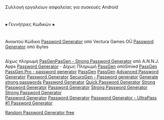 Συλλογή εργαλείων ασφαλείας για συσκευές Android
#
♠ Γεννήτριες Κωδικών ♠
#
Ανοικτού Κώδικα
[Password Generator](https://play.google.com/store/apps/details?id=com.vecturagames.android.app.passwordgenerator&pli=1)  από Vectura Games OÜ
[Password Generator](https://play.google.com/store/apps/details?id=in.ibytes.passwordgenerator) από ibytes
##
Δίχως πληρωμή
[PasGenPasGen - Strong Password Generator](https://play.google.com/store/apps/details?id=in.abhisheknair.passgen) από A.N.N.J. Apps
[Password Generator]() - Δίχως Πληρωμή
[PassGen](https://play.google.com/store/apps/details?id=ru.passgen.net) απόSmied
[PassGen](https://play.google.com/store/apps/details?id=com.commonbyte.passgen) 
[PassGen Pro - password generator](https://play.google.com/store/apps/details?id=net.snkey.passgen) 
[PassGen](https://play.google.com/store/apps/details?id=com.bsavasy.pasgen) 
[PassGen](https://play.google.com/store/apps/details?id=dk.henkpetersen.passgen) 
[Advanced Password Generator](https://play.google.com/store/apps/details?id=de.aregel.advancedpasswordgenerator) 
[Password Generator](https://play.google.com/store/apps/details?id=com.gmail.viertelstein.passwordgenerator) 
[SecuroGen - Password generator](https://play.google.com/store/apps/details?id=com.bravenbitsoftware.securogen) 
[Generate strong passwords](https://play.google.com/store/apps/details?id=com.isaac.passwordgenerator) 
[Password Generator](https://play.google.com/store/apps/details?id=com.quickpassgen.android) 
[Quick Password Generator](https://play.google.com/store/apps/details?id=com.quickpassgen.android) 
[Strong Password Generator](https://play.google.com/store/apps/details?id=com.mobuyg.pass) 
[Password Generator](https://play.google.com/store/apps/details?id=totaravia.passwordgenerator) 
[Strong Password Generator](https://play.google.com/store/apps/details?id=com.rmf.strongpasswordgenerator) 
[Strong Password Generator](https://play.google.com/store/apps/details?id=password.generator.secure.your.accounts)  
[Password Generator](https://play.google.com/store/apps/details?id=air.com.intemodino.pwg.ml) 
[Password Generator](https://play.google.com/store/apps/details?id=alexcarter.passgen) 
[Password Generator - UltraPass](https://play.google.com/store/apps/details?id=com.softwareschiek.ultrapass) 
[#1 Password Generator](https://play.google.com/store/apps/details?id=com.companova.passwordgenerator) 

[Random Password Generator free](https://play.google.com/store/apps/details?id=com.shpavda.random_password_generator) 
